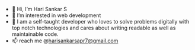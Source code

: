 - 👋 Hi, I’m  Hari Sankar S
- 👀 I’m interested in web development
- 🌱 I am a self-taught developer who loves to solve problems digitally with top notch technologies and cares about writing readable as well as maintainable code.
- 📫 reach me @harisankarsapr7@gmail.com

<!---
harisankars07/harisankars07 is a ✨ special ✨ repository because its `README.md` (this file) appears on your GitHub profile.
You can click the Preview link to take a look at your changes.
--->
